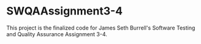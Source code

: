 # SWQAAssignment3-4
This project is the finalized code for James Seth Burrell's Software Testing and Quality Assurance Assignment 3-4.